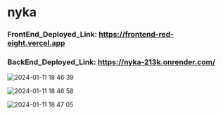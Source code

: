 # nyka

### FrontEnd_Deployed_Link: <https://frontend-red-eight.vercel.app>

### BackEnd_Deployed_Link: <https://nyka-213k.onrender.com/>

![2024-01-11 18 46 39](https://github.com/Abhijit0Barman/nyka/assets/113384779/d5e1af2a-ea76-4819-ba61-1e89adabfc4e)

![2024-01-11 18 46 58](https://github.com/Abhijit0Barman/nyka/assets/113384779/5cd3699c-fae5-4e24-8efb-e34e38a886bc)

![2024-01-11 18 47 05](https://github.com/Abhijit0Barman/nyka/assets/113384779/4827e629-779a-4da7-a5a7-4b32bd8546d4)
